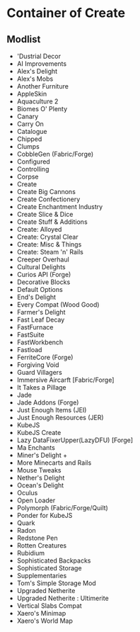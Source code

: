 # Container of Create

## Modlist

- 'Dustrial Decor
- AI Improvements
- Alex's Delight
- Alex's Mobs
- Another Furniture
- AppleSkin
- Aquaculture 2
- Biomes O' Plenty
- Canary
- Carry On
- Catalogue
- Chipped
- Clumps
- CobbleGen (Fabric/Forge)
- Configured
- Controlling
- Corpse
- Create
- Create Big Cannons
- Create Confectionery
- Create Enchantment Industry
- Create Slice & Dice
- Create Stuff & Additions
- Create: Alloyed
- Create: Crystal Clear
- Create: Misc & Things
- Create: Steam 'n' Rails
- Creeper Overhaul
- Cultural Delights
- Curios API (Forge)
- Decorative Blocks
- Default Options
- End's Delight
- Every Compat (Wood Good)
- Farmer's Delight
- Fast Leaf Decay
- FastFurnace
- FastSuite
- FastWorkbench
- Fastload
- FerriteCore (Forge)
- Forgiving Void
- Guard Villagers
- Immersive Aircarft [Fabric/Forge]
- It Takes a Pillage
- Jade
- Jade Addons (Forge)
- Just Enough Items (JEI)
- Just Enough Resources (JER)
- KubeJS
- KubeJS Create
- Lazy DataFixerUpper(LazyDFU) [Forge]
- Ma Enchants
- Miner's Delight +
- More Minecarts and Rails
- Mouse Tweaks
- Nether's Delight
- Ocean's Delight
- Oculus
- Open Loader
- Polymorph (Fabric/Forge/Quilt)
- Ponder for KubeJS
- Quark
- Radon
- Redstone Pen
- Rotten Creatures
- Rubidium
- Sophisticated Backpacks
- Sophisticated Storage
- Supplementaries
- Tom's Simple Storage Mod
- Upgraded Netherite
- Upgraded Netherite : Ultimerite
- Vertical Slabs Compat
- Xaero's Minimap
- Xaero's World Map
